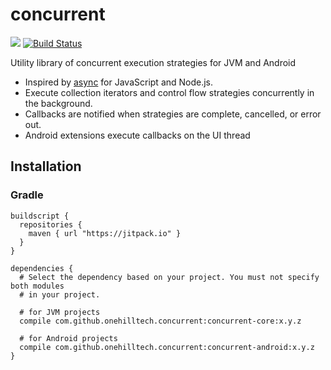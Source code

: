concurrent
==========

[![](https://jitpack.io/v/onehilltech/concurrent.svg)](https://jitpack.io/#onehilltech/concurrent)
[![Build Status](https://travis-ci.org/onehilltech/concurrent.svg?branch=master)](https://travis-ci.org/onehilltech/concurrent)

Utility library of concurrent execution strategies for JVM and Android

* Inspired by [async](http://caolan.github.io/async) for JavaScript and Node.js.
* Execute collection iterators and control flow strategies concurrently in the background.
* Callbacks are notified when strategies are complete, cancelled, or error out.
* Android extensions execute callbacks on the UI thread

## Installation

### Gradle

```
buildscript {
  repositories {
    maven { url "https://jitpack.io" }
  }
}

dependencies {
  # Select the dependency based on your project. You must not specify both modules
  # in your project.
  
  # for JVM projects
  compile com.github.onehilltech.concurrent:concurrent-core:x.y.z
  
  # for Android projects
  compile com.github.onehilltech.concurrent:concurrent-android:x.y.z
}
```
